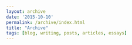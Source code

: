 ```yaml
---
layout: archive
date: '2015-10-10'
permalink: /archive/index.html
title: "Archive"
tags: [blog, writing, posts, articles, essays]
---
```

